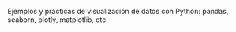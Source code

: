Ejemplos y prácticas de visualización de datos con Python: pandas, seaborn, plotly, matplotlib, etc.
